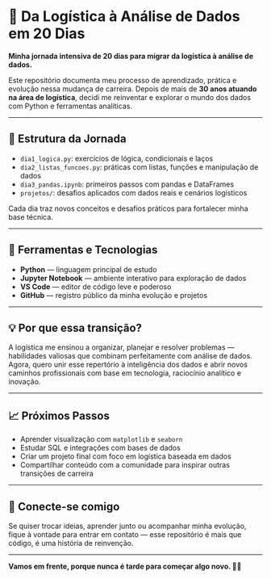 # 🚀 Da Logística à Análise de Dados em 20 Dias

**Minha jornada intensiva de 20 dias para migrar da logística à análise de dados.**

Este repositório documenta meu processo de aprendizado, prática e evolução nessa mudança de carreira. Depois de mais de **30 anos atuando na área de logística**, decidi me reinventar e explorar o mundo dos dados com Python e ferramentas analíticas.

---

## 📆 Estrutura da Jornada

- `dia1_logica.py`: exercícios de lógica, condicionais e laços
- `dia2_listas_funcoes.py`: práticas com listas, funções e manipulação de dados
- `dia3_pandas.ipynb`: primeiros passos com pandas e DataFrames
- `projetos/`: desafios aplicados com dados reais e cenários logísticos

Cada dia traz novos conceitos e desafios práticos para fortalecer minha base técnica.

---

## 🔧 Ferramentas e Tecnologias

- **Python** — linguagem principal de estudo
- **Jupyter Notebook** — ambiente interativo para exploração de dados
- **VS Code** — editor de código leve e poderoso
- **GitHub** — registro público da minha evolução e projetos

---

## 💡 Por que essa transição?

A logística me ensinou a organizar, planejar e resolver problemas — habilidades valiosas que combinam perfeitamente com análise de dados. Agora, quero unir esse repertório à inteligência dos dados e abrir novos caminhos profissionais com base em tecnologia, raciocínio analítico e inovação.

---

## 📈 Próximos Passos

- Aprender visualização com `matplotlib` e `seaborn`
- Estudar SQL e integrações com bases de dados
- Criar um projeto final com foco em logística baseada em dados
- Compartilhar conteúdo com a comunidade para inspirar outras transições de carreira

---

## 💬 Conecte-se comigo

Se quiser trocar ideias, aprender junto ou acompanhar minha evolução, fique à vontade para entrar em contato — esse repositório é mais que código, é uma história de reinvenção.

---

**Vamos em frente, porque nunca é tarde para começar algo novo. 🧠💪**
